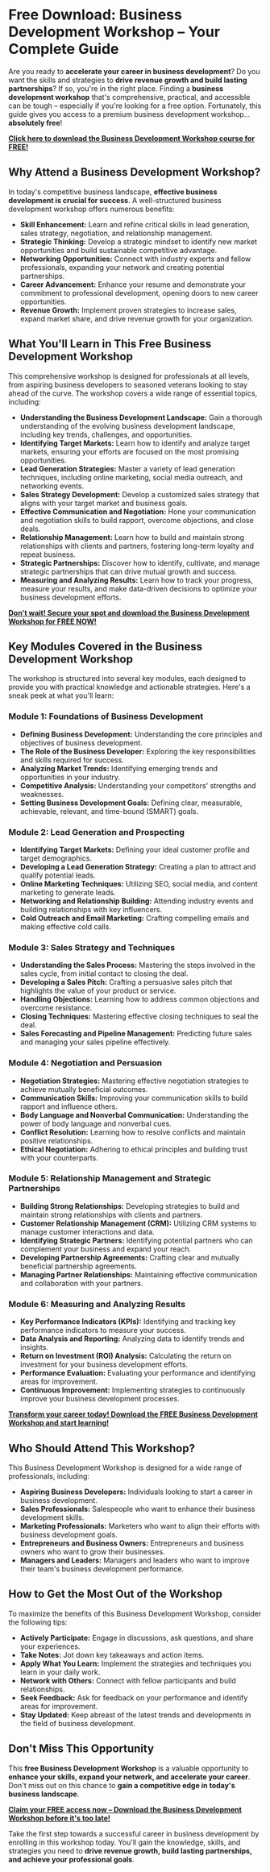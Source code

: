 # Free Download: Business Development Workshop – Your Complete Guide

Are you ready to **accelerate your career in business development**? Do you want the skills and strategies to **drive revenue growth and build lasting partnerships**? If so, you're in the right place. Finding a **business development workshop** that's comprehensive, practical, and accessible can be tough – especially if you're looking for a free option. Fortunately, this guide gives you access to a premium business development workshop... **absolutely free**!

[**Click here to download the Business Development Workshop course for FREE!**](https://udemywork.com/business-development-workshop)

## Why Attend a Business Development Workshop?

In today's competitive business landscape, **effective business development is crucial for success**. A well-structured business development workshop offers numerous benefits:

*   **Skill Enhancement:** Learn and refine critical skills in lead generation, sales strategy, negotiation, and relationship management.
*   **Strategic Thinking:** Develop a strategic mindset to identify new market opportunities and build sustainable competitive advantage.
*   **Networking Opportunities:** Connect with industry experts and fellow professionals, expanding your network and creating potential partnerships.
*   **Career Advancement:** Enhance your resume and demonstrate your commitment to professional development, opening doors to new career opportunities.
*   **Revenue Growth:** Implement proven strategies to increase sales, expand market share, and drive revenue growth for your organization.

## What You'll Learn in This Free Business Development Workshop

This comprehensive workshop is designed for professionals at all levels, from aspiring business developers to seasoned veterans looking to stay ahead of the curve. The workshop covers a wide range of essential topics, including:

*   **Understanding the Business Development Landscape:** Gain a thorough understanding of the evolving business development landscape, including key trends, challenges, and opportunities.
*   **Identifying Target Markets:** Learn how to identify and analyze target markets, ensuring your efforts are focused on the most promising opportunities.
*   **Lead Generation Strategies:** Master a variety of lead generation techniques, including online marketing, social media outreach, and networking events.
*   **Sales Strategy Development:** Develop a customized sales strategy that aligns with your target market and business goals.
*   **Effective Communication and Negotiation:** Hone your communication and negotiation skills to build rapport, overcome objections, and close deals.
*   **Relationship Management:** Learn how to build and maintain strong relationships with clients and partners, fostering long-term loyalty and repeat business.
*   **Strategic Partnerships:** Discover how to identify, cultivate, and manage strategic partnerships that can drive mutual growth and success.
*   **Measuring and Analyzing Results:** Learn how to track your progress, measure your results, and make data-driven decisions to optimize your business development efforts.

[**Don't wait! Secure your spot and download the Business Development Workshop for FREE NOW!**](https://udemywork.com/business-development-workshop)

## Key Modules Covered in the Business Development Workshop

The workshop is structured into several key modules, each designed to provide you with practical knowledge and actionable strategies. Here's a sneak peek at what you'll learn:

### Module 1: Foundations of Business Development

*   **Defining Business Development:** Understanding the core principles and objectives of business development.
*   **The Role of the Business Developer:** Exploring the key responsibilities and skills required for success.
*   **Analyzing Market Trends:** Identifying emerging trends and opportunities in your industry.
*   **Competitive Analysis:** Understanding your competitors' strengths and weaknesses.
*   **Setting Business Development Goals:** Defining clear, measurable, achievable, relevant, and time-bound (SMART) goals.

### Module 2: Lead Generation and Prospecting

*   **Identifying Target Markets:** Defining your ideal customer profile and target demographics.
*   **Developing a Lead Generation Strategy:** Creating a plan to attract and qualify potential leads.
*   **Online Marketing Techniques:** Utilizing SEO, social media, and content marketing to generate leads.
*   **Networking and Relationship Building:** Attending industry events and building relationships with key influencers.
*   **Cold Outreach and Email Marketing:** Crafting compelling emails and making effective cold calls.

### Module 3: Sales Strategy and Techniques

*   **Understanding the Sales Process:** Mastering the steps involved in the sales cycle, from initial contact to closing the deal.
*   **Developing a Sales Pitch:** Crafting a persuasive sales pitch that highlights the value of your product or service.
*   **Handling Objections:** Learning how to address common objections and overcome resistance.
*   **Closing Techniques:** Mastering effective closing techniques to seal the deal.
*   **Sales Forecasting and Pipeline Management:** Predicting future sales and managing your sales pipeline effectively.

### Module 4: Negotiation and Persuasion

*   **Negotiation Strategies:** Mastering effective negotiation strategies to achieve mutually beneficial outcomes.
*   **Communication Skills:** Improving your communication skills to build rapport and influence others.
*   **Body Language and Nonverbal Communication:** Understanding the power of body language and nonverbal cues.
*   **Conflict Resolution:** Learning how to resolve conflicts and maintain positive relationships.
*   **Ethical Negotiation:** Adhering to ethical principles and building trust with your counterparts.

### Module 5: Relationship Management and Strategic Partnerships

*   **Building Strong Relationships:** Developing strategies to build and maintain strong relationships with clients and partners.
*   **Customer Relationship Management (CRM):** Utilizing CRM systems to manage customer interactions and data.
*   **Identifying Strategic Partners:** Identifying potential partners who can complement your business and expand your reach.
*   **Developing Partnership Agreements:** Crafting clear and mutually beneficial partnership agreements.
*   **Managing Partner Relationships:** Maintaining effective communication and collaboration with your partners.

### Module 6: Measuring and Analyzing Results

*   **Key Performance Indicators (KPIs):** Identifying and tracking key performance indicators to measure your success.
*   **Data Analysis and Reporting:** Analyzing data to identify trends and insights.
*   **Return on Investment (ROI) Analysis:** Calculating the return on investment for your business development efforts.
*   **Performance Evaluation:** Evaluating your performance and identifying areas for improvement.
*   **Continuous Improvement:** Implementing strategies to continuously improve your business development processes.

[**Transform your career today! Download the FREE Business Development Workshop and start learning!**](https://udemywork.com/business-development-workshop)

## Who Should Attend This Workshop?

This Business Development Workshop is designed for a wide range of professionals, including:

*   **Aspiring Business Developers:** Individuals looking to start a career in business development.
*   **Sales Professionals:** Salespeople who want to enhance their business development skills.
*   **Marketing Professionals:** Marketers who want to align their efforts with business development goals.
*   **Entrepreneurs and Business Owners:** Entrepreneurs and business owners who want to grow their businesses.
*   **Managers and Leaders:** Managers and leaders who want to improve their team's business development performance.

## How to Get the Most Out of the Workshop

To maximize the benefits of this Business Development Workshop, consider the following tips:

*   **Actively Participate:** Engage in discussions, ask questions, and share your experiences.
*   **Take Notes:** Jot down key takeaways and action items.
*   **Apply What You Learn:** Implement the strategies and techniques you learn in your daily work.
*   **Network with Others:** Connect with fellow participants and build relationships.
*   **Seek Feedback:** Ask for feedback on your performance and identify areas for improvement.
*   **Stay Updated:** Keep abreast of the latest trends and developments in the field of business development.

## Don't Miss This Opportunity

This **free Business Development Workshop** is a valuable opportunity to **enhance your skills, expand your network, and accelerate your career**. Don't miss out on this chance to **gain a competitive edge in today's business landscape**.

[**Claim your FREE access now – Download the Business Development Workshop before it's too late!**](https://udemywork.com/business-development-workshop)

Take the first step towards a successful career in business development by enrolling in this workshop today. You'll gain the knowledge, skills, and strategies you need to **drive revenue growth, build lasting partnerships, and achieve your professional goals**.
